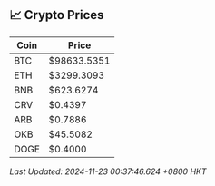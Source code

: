 ## 📈 Crypto Prices

| Coin | Price |
| ---- | ----- |
| BTC | $98633.5351 |
| ETH | $3299.3093 |
| BNB | $623.6274 |
| CRV | $0.4397 |
| ARB | $0.7886 |
| OKB | $45.5082 |
| DOGE | $0.4000 |

_Last Updated: 2024-11-23 00:37:46.624 +0800 HKT_